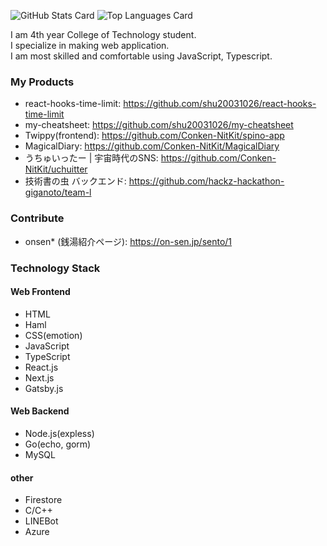 ![GitHub Stats Card](https://github-readme-stats.vercel.app/api?username=shu20031026&show_icons=true&count_private=true&theme=dark)
![Top Languages Card](https://github-readme-stats.vercel.app/api/top-langs?username=shu20031026&langs_count=5&theme=dark&hide=jupyter%20notebook,html)

I am 4th year College of Technology student.<br/>
I specialize in making web application.<br/>
I am most skilled and comfortable using JavaScript, Typescript.

### My Products
- react-hooks-time-limit: https://github.com/shu20031026/react-hooks-time-limit
- my-cheatsheet: https://github.com/shu20031026/my-cheatsheet
- Twippy(frontend): https://github.com/Conken-NitKit/spino-app
- MagicalDiary: https://github.com/Conken-NitKit/MagicalDiary
- うちゅいったー | 宇宙時代のSNS: https://github.com/Conken-NitKit/uchuitter
- 技術書の虫 バックエンド: https://github.com/hackz-hackathon-giganoto/team-l

### Contribute
- onsen* (銭湯紹介ページ): https://on-sen.jp/sento/1

### Technology Stack
#### Web Frontend
- HTML
- Haml
- CSS(emotion)
- JavaScript
- TypeScript
- React.js
- Next.js
- Gatsby.js

#### Web Backend
- Node.js(expless)
- Go(echo, gorm)
- MySQL

#### other
- Firestore
- C/C++
- LINEBot
- Azure

<!--
**shu20031026/shu20031026** is a ✨ _special_ ✨ repository because its `README.md` (this file) appears on your GitHub profile.

Here are some ideas to get you started:

- 🔭 I’m currently working on ...
- 🌱 I’m currently learning ...
- 👯 I’m looking to collaborate on ...
- 🤔 I’m looking for help with ...
- 💬 Ask me about ...
- 📫 How to reach me: ...
- 😄 Pronouns: ...
- ⚡ Fun fact: ...
-->
